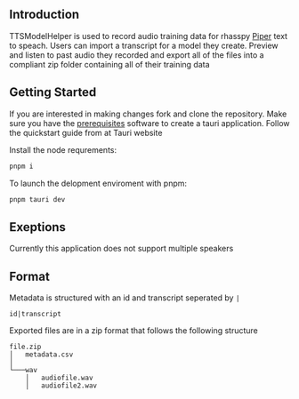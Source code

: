## Introduction

TTSModelHelper is used to record audio training data for rhasspy [Piper](https://github.com/rhasspy/piper) text to speach. Users can import a transcript for a model they create. Preview and listen to past audio they recorded and export all of the files into a compliant zip folder containing all of their training data 

## Getting Started
If you are interested in making changes fork and clone the repository.
Make sure you have the [prerequisites](https://tauri.app/v1/guides/getting-started/prerequisites) software to create a tauri application. Follow the quickstart guide from at Tauri website 

Install the node requrements:
```sh
pnpm i
```
To launch the delopment enviroment with pnpm:
```sh
pnpm tauri dev
```

## Exeptions
Currently this application does not support multiple speakers

## Format
Metadata is structured with an id and transcript seperated by `|` 

```id|transcript```

Exported files are in a zip format that follows the following structure
```
file.zip
│   metadata.csv    
│
└───wav
    │   audiofile.wav
    │   audiofile2.wav
```

